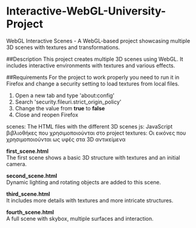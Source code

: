 # Interactive-WebGL-University-Project
WebGL Interactive Scenes - A WebGL-based project showcasing multiple 3D scenes with textures and transformations.

##Description
This project creates multiple 3D scenes using WebGL. It includes interactive environments with textures and various effects.

##Requirements
For the project to work properly you need to run it in Firefox and change a security setting to load textures from local files. 

1. Open a new tab and type 'about:config'
2. Search 'security.fileuri.strict_origin_policy'
3. Change the value from **true** to **false**
4. Close and reopen Firefox

scenes: The HTML files with the different 3D scenes
js: JavaScript βιβλιοθήκες που χρησιμοποιούνται στο project
textures: Οι εικόνες που χρησιμοποιούνται ως υφές στα 3D αντικείμενα

**first_scene.html**  
The first scene shows a basic 3D structure with textures and an initial camera. 

**second_scene.html**  
Dynamic lighting and rotating objects are added to this scene.

**third_scene.html**  
It includes more details with textures and more intricate structures.

**fourth_scene.html**  
A full scene with skybox, multiple surfaces and interaction.
